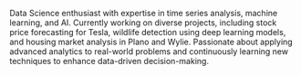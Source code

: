 Data Science enthusiast with expertise in time series analysis, machine learning, and AI. Currently working on diverse projects, including stock price forecasting for Tesla, wildlife detection using deep learning models, and housing market analysis in Plano and Wylie. Passionate about applying advanced analytics to real-world problems and continuously learning new techniques to enhance data-driven decision-making.
